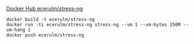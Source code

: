 [Docker Hub ecerulm/stress-ng](https://hub.docker.com/r/ecerulm/stress-ng/tags)

    docker build -t ecerulm/stress-ng
    docker run -ti ecerulm/stress-ng stress-ng --vm 1 --vm-bytes 250M --vm-hang 1
    docker push ecerulm/stress-ng



